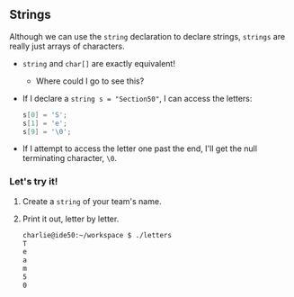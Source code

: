 ## Strings

Although we can use the `string` declaration to declare strings, `strings` are really just arrays of characters.

- `string` and `char[]` are exactly equivalent!
	- Where could I go to see this?
- If I declare a `string s = "Section50"`, I can access the letters:

	```c 
	s[0] = 'S';
	s[1] = 'e';
	s[9] = '\0';
	```

- If I attempt to access the letter one past the end, I'll get the null terminating character, `\0`.

### Let's try it!

1. Create a `string` of your team's name. 
2. Print it out, letter by letter.
	
	```bash
	charlie@ide50:~/workspace $ ./letters
	T
	e
	a
	m
	5
	0
	```